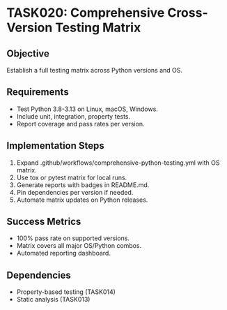 # TASK020: Comprehensive Cross-Version Testing Matrix

## Objective
Establish a full testing matrix across Python versions and OS.

## Requirements
- Test Python 3.8-3.13 on Linux, macOS, Windows.
- Include unit, integration, property tests.
- Report coverage and pass rates per version.

## Implementation Steps
1. Expand .github/workflows/comprehensive-python-testing.yml with OS matrix.
2. Use tox or pytest matrix for local runs.
3. Generate reports with badges in README.md.
4. Pin dependencies per version if needed.
5. Automate matrix updates on Python releases.

## Success Metrics
- 100% pass rate on supported versions.
- Matrix covers all major OS/Python combos.
- Automated reporting dashboard.

## Dependencies
- Property-based testing (TASK014)
- Static analysis (TASK013)
